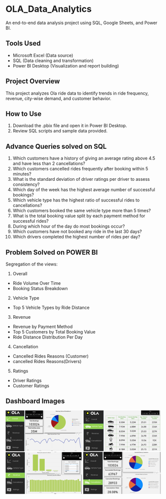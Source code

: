 # OLA_Data_Analytics

An end-to-end data analysis project using SQL, Google Sheets, and Power BI.

## Tools Used
- Microsoft Excel (Data source)
- SQL (Data cleaning and transformation)
- Power BI Desktop (Visualization and report building)

## Project Overview
This project analyzes Ola ride data to identify trends in ride frequency, revenue, city-wise demand, and customer behavior.

## How to Use
1. Download the .pbix file and open it in Power BI Desktop.
2. Review SQL scripts and sample data provided.

## Advance Queries solved on SQL
1. Which customers have a history of giving an average rating above 4.5 and have less than 2 cancellations?
2. Which customers cancelled rides frequently after booking within 5 minutes?
3. What is the standard deviation of driver ratings per driver to assess consistency?
4. Which day of the week has the highest average number of successful bookings?
5. Which vehicle type has the highest ratio of successful rides to cancellations?
6. Which customers booked the same vehicle type more than 5 times?
7. What is the total booking value split by each payment method for successful rides?
8. During which hour of the day do most bookings occur?
9. Which customers have not booked any ride in the last 30 days?
10. Which drivers completed the highest number of rides per day?


## Problem Solved on POWER BI
Segregation of the views:
1. Overall
- Ride Volume Over Time
- Booking Status Breakdown
2. Vehicle Type
- Top 5 Vehicle Types by Ride Distance
3. Revenue
- Revenue by Payment Method
- Top 5 Customers by Total Booking Value
- Ride Distance Distribution Per Day
4. Cancellation
- Cancelled Rides Reasons (Customer)
- cancelled Rides Reasons(Drivers)
5. Ratings
- Driver Ratings
- Customer Ratings

## Dashboard Images
![Overall](https://github.com/rushil1308/OLA_Data_Analytics/blob/main/Dashboard_OLA.png?raw=true)

